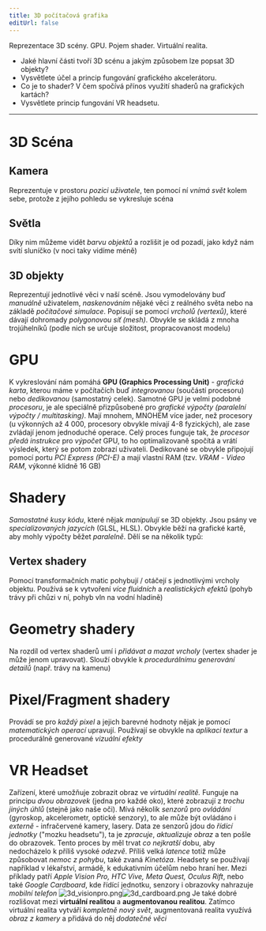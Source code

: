 ```yaml
---
title: 3D počítačová grafika
editUrl: false
---
```


Reprezentace 3D scény. GPU. Pojem shader. Virtuální realita.

* Jaké hlavní části tvoří 3D scénu a jakým způsobem lze popsat 3D objekty?
* Vysvětlete účel a princip fungování grafického akcelerátoru.
* Co je to shader? V čem spočívá přínos využití shaderů na grafických kartách?
* Vysvětlete princip fungování VR headsetu.

***

# 3D Scéna

## Kamera

Reprezentuje v prostoru *pozici uživatele*, ten pomocí ní *vnímá svět* kolem sebe, protože z jejího pohledu se vykresluje scéna

## Světla

Díky nim můžeme vidět *barvu objektů* a rozlišit je od pozadí, jako když nám svítí sluníčko (v noci taky vidíme méně)

## 3D objekty

Reprezentují jednotlivé věci v naší scéně. Jsou vymodelovány buď *manuálně* uživatelem, *naskenováním* nějaké věci z reálného světa nebo na základě *počítačové simulace*. Popisují se pomocí *vrcholů (vertexů)*, které dávají dohromady *polygonovou síť (mesh)*. Obvykle se skládá z mnoha trojúhelníků (podle nich se určuje složitost, propracovanost modelu)

# GPU

K vykreslování nám pomáhá **GPU (Graphics Processing Unit)** - *grafická karta*, kterou máme v počítačích buď *integrovanou* (součástí procesoru) nebo *dedikovanou* (samostatný celek). Samotné GPU je velmi podobné *procesoru*, je ale speciálně přizpůsobené pro *grafické výpočty (paralelní výpočty / multitasking)*. Mají mnohem, MNOHEM více jader, než procesory (u výkonných až 4 000, procesory obvykle mívají 4-8 fyzických), ale zase zvládají jenom jednoduché operace. Celý proces funguje tak, že *procesor předá instrukce* pro *výpočet* GPU, to ho optimalizovaně spočítá a vrátí výsledek, který se potom zobrazí uživateli. Dedikované se obvykle připojují pomocí portu *PCI Express (PCI-E)* a mají vlastní RAM (tzv. *VRAM* - *Video RAM*, výkonné klidně 16 GB)

# Shadery

*Samostatné kusy kódu*, které nějak *manipulují* se 3D objekty. Jsou psány ve *specializovaných jazycích* (GLSL, HLSL). Obvykle běží na grafické kartě, aby mohly výpočty běžet *paralelně*. Dělí se na několik typů:

## Vertex shadery

Pomocí transformačních matic pohybují / otáčejí s jednotlivými vrcholy objektu. Používá se k vytvoření *více fluidních* a *realistických efektů* (pohyb trávy při chůzi v ní, pohyb vln na vodní hladině)

# Geometry shadery

Na rozdíl od vertex shaderů umí i *přidávat a mazat vrcholy* (vertex shader je může jenom upravovat). Slouží obvykle k *procedurálnímu generování detailů* (např. trávy na kamenu)

# Pixel/Fragment shadery

Provádí se pro *každý pixel* a jejich barevné hodnoty nějak je pomocí *matematických operací* upravují. Používají se obvykle na *aplikaci textur* a procedurálně generované *vizuální efekty*

# VR Headset

Zařízení, které umožňuje zobrazit obraz ve *virtuální realitě.* Funguje na principu *dvou obrazovek* (jedna pro každé oko), které zobrazují z *trochu jiných úhlů* (stejně jako naše oči). Mívá několik *senzorů* pro *ovládání* (gyroskop, akcelerometr, optické senzory), to ale může být ovládáno i *externě* - infračervené kamery, lasery. Data ze senzorů jdou do *řídící jednotky* ("mozku headsetu"), ta je *zpracuje*, *aktualizuje obraz* a ten pošle do obrazovek. Tento proces by měl trvat *co nejkratší* dobu, aby nedocházelo k příliš vysoké *odezvě*. Příliš velká *latence* totiž může způsobovat *nemoc z pohybu*, také zvaná *Kinetóza*. Headsety se používají například v lékařství, armádě, k edukativním účelům nebo hraní her. Mezi příklady patří *Apple Vision Pro, HTC Vive, Meta Quest, Oculus Rift*, nebo také *Google Cardboard*, kde řídící jednotku, senzory i obrazovky nahrazuje *mobilní telefon*
![3d\_visionpro.png](../../../../../assets/notes/informatika/obrázky/3d_visionpro.png)![3d\_cardboard.png](../../../../../assets/notes/informatika/obrázky/3d_cardboard.png)
Je také dobré rozlišovat mezi **virtuální realitou** a **augmentovanou realitou**. Zatímco virtuální realita vytváří *kompletně nový svět*, augmentovaná realita využívá *obraz z kamery* a přidává do něj *dodatečné věci*
